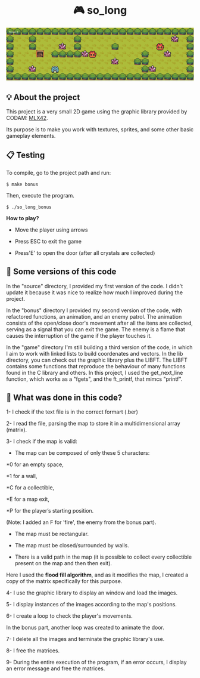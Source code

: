 <h1 align="center">
	🎮 so_long
</h1>

![So long](<gamescreenshot.png>)

## 💡 About the project

This project is a very small 2D game using the graphic library provided by CODAM: [MLX42](https://github.com/codam-coding-college/MLX42).

Its purpose is to make you work with textures, sprites, and some other basic gameplay elements.

## 📋 Testing

To compile, go to the project path and run:

```shell
$ make bonus 
```

Then, execute the program.

```shell
$ ./so_long_bonus 
```

<strong>How to play?</strong>

- Move the player using arrows

- Press ESC to exit the game

- Press'E' to open the door (after all crystals are collected)

##  👾 Some versions of this code

In the "source" directory, I provided my first version of the code.
I didn't update it because it was nice to realize how much I improved during the project.

In the "bonus" directory I provided my second version of the code, with refactored functions, an animation, and an enemy patrol.
The animation consists of the open/close door's movement after all the itens are collected, serving as a signal that you can exit the game.
The enemy is a flame that causes the interruption of the game if the player touches it.  

In the "game" directory I'm still building a third version of the code, in which I aim to work with linked lists to build coordenates and vectors. 
In the lib directory, you can check out the graphic library plus the LIBFT.
The LIBFT contains some functions that reproduce the behaviour of many functions found in the C library and others.
In this project, I used the get_next_line function, which works as a "fgets", and the ft_printf, that mimcs "printf".

##  📝 What was done in this code?

1- I check if the text file is in the correct formart (.ber)

2- I read the file, parsing the map to store it in a multidimensional array (matrix).

3- I check if the map is valid:

- The map can be composed of only these 5 characters:

*0 for an empty space,

*1 for a wall,

*C for a collectible,

*E for a map exit,

*P for the player’s starting position.

(Note: I added an F for 'fire', the enemy from the bonus part).

- The map must be rectangular.

- The map must be closed/surrounded by walls.

- There is a valid path in the map (it is possible to collect every collectible present on the map and then then exit).
	
Here I used the <strong>flood fill algorithm</strong>, and as it modifies the map, I created a copy of the matrix specifically for this purpose. 

4- I use the graphic library to display an window and load the images.

5- I display instances of the images according to the map's positions.

6- I create a loop to check the player's movements.

In the bonus part, another loop was created to animate the door.

7- I delete all the images and terminate the graphic library's use.

8- I free the matrices.

9- During the entire execution of the program, if an error occurs, I display an error message and free the matrices.
